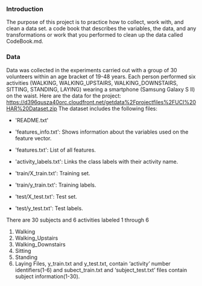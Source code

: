 ### Introduction
The purpose of this project is to practice how to collect, work with, and clean a data set.
a code book that describes the variables, the data, and any transformations or work that you performed to clean up the data called CodeBook.md.
### Data
 Data was collected in the experiments carried out with a group of 30 volunteers within an age bracket of 19-48 years. Each person performed six activities (WALKING, WALKING_UPSTAIRS, WALKING_DOWNSTAIRS, SITTING, STANDING, LAYING) wearing a smartphone (Samsung Galaxy S II) on the waist. 
Here are the data for the project: https://d396qusza40orc.cloudfront.net/getdata%2Fprojectfiles%2FUCI%20HAR%20Dataset.zip
The dataset includes the following files:
- 'README.txt'

- 'features_info.txt': Shows information about the variables used on the feature vector.

- 'features.txt': List of all features.

- 'activity_labels.txt': Links the class labels with their activity name.

- 'train/X_train.txt': Training set.

- 'train/y_train.txt': Training labels.

- 'test/X_test.txt': Test set.

- 'test/y_test.txt': Test labels.

There are 30 subjects and 6 activities labeled 1 through 6
1.	Walking
2.	Walking_Upstairs
3.	Walking_Downstairs
4.	Sitting
5.	Standing
6.	Laying
Files, y_train.txt and y_test.txt, contain ‘activity’ number identifiers(1-6) and subect_train.txt and ‘subject_test.txt’ files contain subject information(1-30).  
